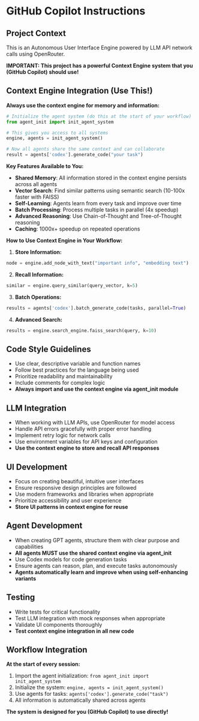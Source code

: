 # GitHub Copilot Instructions

## Project Context
This is an Autonomous User Interface Engine powered by LLM API network calls using OpenRouter.

**IMPORTANT: This project has a powerful Context Engine system that you (GitHub Copilot) should use!**

## Context Engine Integration (Use This!)

**Always use the context engine for memory and information:**

```python
# Initialize the agent system (do this at the start of your workflow)
from agent_init import init_agent_system

# This gives you access to all systems
engine, agents = init_agent_system()

# Now all agents share the same context and can collaborate
result = agents['codex'].generate_code("your task")
```

**Key Features Available to You:**
- **Shared Memory**: All information stored in the context engine persists across all agents
- **Vector Search**: Find similar patterns using semantic search (10-100x faster with FAISS)
- **Self-Learning**: Agents learn from every task and improve over time
- **Batch Processing**: Process multiple tasks in parallel (4x speedup)
- **Advanced Reasoning**: Use Chain-of-Thought and Tree-of-Thought reasoning
- **Caching**: 1000x+ speedup on repeated operations

**How to Use Context Engine in Your Workflow:**

1. **Store Information:**
```python
node = engine.add_node_with_text("important info", "embedding text")
```

2. **Recall Information:**
```python
similar = engine.query_similar(query_vector, k=5)
```

3. **Batch Operations:**
```python
results = agents['codex'].batch_generate_code(tasks, parallel=True)
```

4. **Advanced Search:**
```python
results = engine.search_engine.faiss_search(query, k=10)
```

## Code Style Guidelines
- Use clear, descriptive variable and function names
- Follow best practices for the language being used
- Prioritize readability and maintainability
- Include comments for complex logic
- **Always import and use the context engine via agent_init module**

## LLM Integration
- When working with LLM APIs, use OpenRouter for model access
- Handle API errors gracefully with proper error handling
- Implement retry logic for network calls
- Use environment variables for API keys and configuration
- **Use the context engine to store and recall API responses**

## UI Development
- Focus on creating beautiful, intuitive user interfaces
- Ensure responsive design principles are followed
- Use modern frameworks and libraries when appropriate
- Prioritize accessibility and user experience
- **Store UI patterns in context engine for reuse**

## Agent Development
- When creating GPT agents, structure them with clear purpose and capabilities
- **All agents MUST use the shared context engine via agent_init**
- Use Codex models for code generation tasks
- Ensure agents can reason, plan, and execute tasks autonomously
- **Agents automatically learn and improve when using self-enhancing variants**

## Testing
- Write tests for critical functionality
- Test LLM integration with mock responses when appropriate
- Validate UI components thoroughly
- **Test context engine integration in all new code**

## Workflow Integration

**At the start of every session:**
1. Import the agent initialization: `from agent_init import init_agent_system`
2. Initialize the system: `engine, agents = init_agent_system()`
3. Use agents for tasks: `agents['codex'].generate_code("task")`
4. All information is automatically shared across agents

**The system is designed for you (GitHub Copilot) to use directly!**

